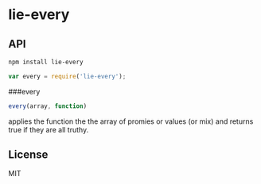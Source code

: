 
# lie-every


## API

```bash
npm install lie-every
```

```javascript
var every = require('lie-every');
```

###every

```javascript
every(array, function)
```

applies the function the the array of promies or values (or mix) and returns true if they are all truthy.


## License

  MIT
